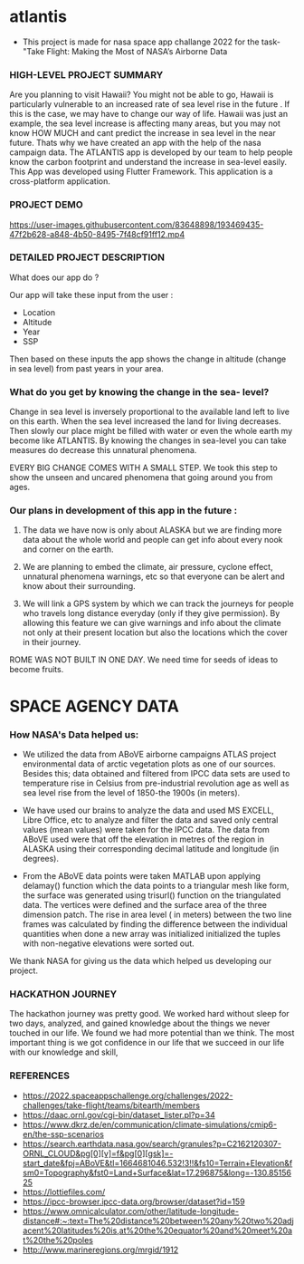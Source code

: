 # atlantis

- This project is made for nasa space app challange 2022 for the task-"Take Flight: Making the Most of NASA’s Airborne Data


### HIGH-LEVEL PROJECT SUMMARY

Are you planning to visit Hawaii? You might not be able to go, Hawaii is particularly vulnerable to an increased rate of sea level rise in the future . If this is the case, we may have to change our way of life. Hawaii was just an example, the sea level increase is affecting many areas, but you may not know HOW MUCH and cant predict the increase in sea level in the near future. Thats why we have created an app with the help of the nasa campaign data. The ATLANTIS app is developed by our team to help people know the carbon footprint and understand the increase in sea-level easily. This App was developed using Flutter Framework. This application is a cross-platform application.


### PROJECT DEMO



https://user-images.githubusercontent.com/83648898/193469435-47f2b628-a848-4b50-8495-7f48cf91ff12.mp4



### DETAILED PROJECT DESCRIPTION

What does our app do ?

Our app will take these input from the user :
- Location
- Altitude
- Year
- SSP

Then based on these inputs the app shows the change in altitude (change in sea level) from past years in your area.

### What do you get by knowing the change in the sea- level?

Change in sea level is inversely proportional to the available land left to live on this earth. When the sea level increased the land for living decreases. Then slowly our place might be filled with water or even the whole earth my become like ATLANTIS. By knowing the changes in sea-level you can take measures do decrease this unnatural phenomena.

EVERY BIG CHANGE COMES WITH A SMALL STEP.
We took this step to show the unseen and uncared phenomena that going around you from ages.

### Our plans in development of this app in the future :

1. The data we have now is only about ALASKA but we are finding more data about the whole world and people can get info about every nook and corner on the earth.

2. We are planning to embed the climate, air pressure, cyclone effect, unnatural phenomena warnings, etc so that everyone can be alert and know about their surrounding.

3. We will link a GPS system by which we can track the journeys for people who travels long distance everyday (only if they give permission). By allowing this feature we can give warnings and info about the climate not only at their present location but also the locations which the cover in their journey.

ROME WAS NOT BUILT IN ONE DAY.
We need time for seeds of ideas to become fruits.

# SPACE AGENCY DATA

### How NASA's Data helped us:

- We utilized the data from ABoVE airborne campaigns ATLAS project environmental data of arctic vegetation plots as one of our sources. Besides this; data obtained and filtered from IPCC data sets are used to temperature rise in Celsius from pre-industrial revolution age as well as sea level rise from the level of 1850-the 1900s (in meters).

- We have used our brains to analyze the data and used MS EXCELL, Libre Office, etc to analyze and filter the data and saved only central values (mean values) were taken for the IPCC data. The data from ABoVE used were that off the elevation in metres of the region in ALASKA using their corresponding decimal latitude and longitude (in degrees).

- From the ABoVE data points were taken MATLAB upon applying delamay() function which the data points to a triangular mesh like form, the surface was generated using trisurl() function on the triangulated data. The vertices were defined and the surface area of the three dimension patch. The rise in area level ( in meters) between the two line frames was calculated by finding the difference between the individual quantities when done a new array was initialized initialized the tuples with non-negative elevations were sorted out.

We thank NASA for giving us the data which helped us developing our project.

### HACKATHON JOURNEY

The hackathon journey was pretty good. We worked hard without sleep for two days, analyzed, and gained knowledge about the things we never touched in our life. We found we had more potential than we think. The most important thing is we got confidence in our life that we succeed in our life with our knowledge and skill,

### REFERENCES
- https://2022.spaceappschallenge.org/challenges/2022-challenges/take-flight/teams/bitearth/members
- https://daac.ornl.gov/cgi-bin/dataset_lister.pl?p=34
- https://www.dkrz.de/en/communication/climate-simulations/cmip6-en/the-ssp-scenarios
- https://search.earthdata.nasa.gov/search/granules?p=C2162120307-ORNL_CLOUD&pg[0][v]=f&pg[0][gsk]=-start_date&fpj=ABoVE&tl=1664681046.532!3!!&fs10=Terrain+Elevation&fsm0=Topography&fst0=Land+Surface&lat=17.296875&long=-130.8515625
- https://lottiefiles.com/
- https://ipcc-browser.ipcc-data.org/browser/dataset?id=159
- https://www.omnicalculator.com/other/latitude-longitude-distance#:~:text=The%20distance%20between%20any%20two%20adjacent%20latitudes%20is,at%20the%20equator%20and%20meet%20at%20the%20poles
- http://www.marineregions.org/mrgid/1912
